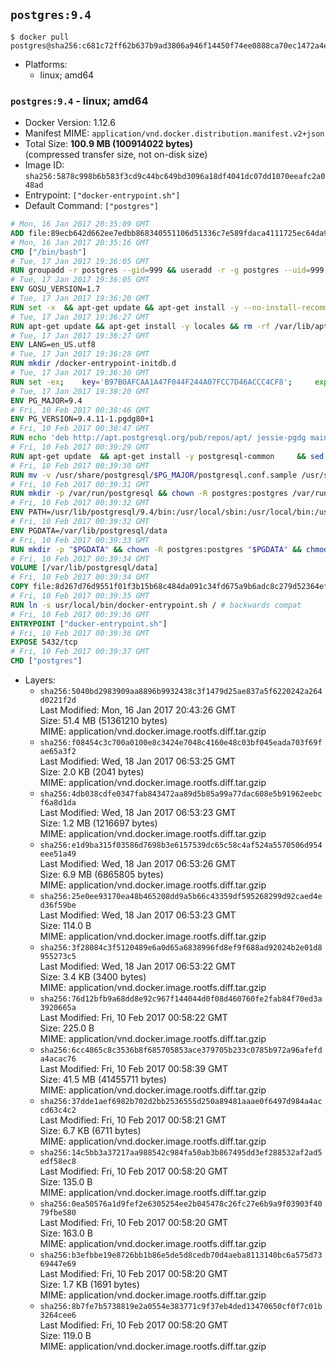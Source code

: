 ## `postgres:9.4`

```console
$ docker pull postgres@sha256:c681c72ff62b637b9ad3806a946f14450f74ee0888ca70ec1472a4e0552054c2
```

-	Platforms:
	-	linux; amd64

### `postgres:9.4` - linux; amd64

-	Docker Version: 1.12.6
-	Manifest MIME: `application/vnd.docker.distribution.manifest.v2+json`
-	Total Size: **100.9 MB (100914022 bytes)**  
	(compressed transfer size, not on-disk size)
-	Image ID: `sha256:5878c998b6b583f3cd9c44bc649bd3096a18df4041dc07dd1070eeafc2a048ad`
-	Entrypoint: `["docker-entrypoint.sh"]`
-	Default Command: `["postgres"]`

```dockerfile
# Mon, 16 Jan 2017 20:35:09 GMT
ADD file:89ecb642d662ee7edbb868340551106d51336c7e589fdaca4111725ec64da957 in / 
# Mon, 16 Jan 2017 20:35:16 GMT
CMD ["/bin/bash"]
# Tue, 17 Jan 2017 19:36:05 GMT
RUN groupadd -r postgres --gid=999 && useradd -r -g postgres --uid=999 postgres
# Tue, 17 Jan 2017 19:36:05 GMT
ENV GOSU_VERSION=1.7
# Tue, 17 Jan 2017 19:36:20 GMT
RUN set -x 	&& apt-get update && apt-get install -y --no-install-recommends ca-certificates wget && rm -rf /var/lib/apt/lists/* 	&& wget -O /usr/local/bin/gosu "https://github.com/tianon/gosu/releases/download/$GOSU_VERSION/gosu-$(dpkg --print-architecture)" 	&& wget -O /usr/local/bin/gosu.asc "https://github.com/tianon/gosu/releases/download/$GOSU_VERSION/gosu-$(dpkg --print-architecture).asc" 	&& export GNUPGHOME="$(mktemp -d)" 	&& gpg --keyserver ha.pool.sks-keyservers.net --recv-keys B42F6819007F00F88E364FD4036A9C25BF357DD4 	&& gpg --batch --verify /usr/local/bin/gosu.asc /usr/local/bin/gosu 	&& rm -r "$GNUPGHOME" /usr/local/bin/gosu.asc 	&& chmod +x /usr/local/bin/gosu 	&& gosu nobody true 	&& apt-get purge -y --auto-remove ca-certificates wget
# Tue, 17 Jan 2017 19:36:27 GMT
RUN apt-get update && apt-get install -y locales && rm -rf /var/lib/apt/lists/* 	&& localedef -i en_US -c -f UTF-8 -A /usr/share/locale/locale.alias en_US.UTF-8
# Tue, 17 Jan 2017 19:36:27 GMT
ENV LANG=en_US.utf8
# Tue, 17 Jan 2017 19:36:28 GMT
RUN mkdir /docker-entrypoint-initdb.d
# Tue, 17 Jan 2017 19:36:30 GMT
RUN set -ex; 	key='B97B0AFCAA1A47F044F244A07FCC7D46ACCC4CF8'; 	export GNUPGHOME="$(mktemp -d)"; 	gpg --keyserver ha.pool.sks-keyservers.net --recv-keys "$key"; 	gpg --export "$key" > /etc/apt/trusted.gpg.d/postgres.gpg; 	rm -r "$GNUPGHOME"; 	apt-key list
# Tue, 17 Jan 2017 19:38:20 GMT
ENV PG_MAJOR=9.4
# Fri, 10 Feb 2017 00:38:46 GMT
ENV PG_VERSION=9.4.11-1.pgdg80+1
# Fri, 10 Feb 2017 00:38:47 GMT
RUN echo 'deb http://apt.postgresql.org/pub/repos/apt/ jessie-pgdg main' $PG_MAJOR > /etc/apt/sources.list.d/pgdg.list
# Fri, 10 Feb 2017 00:39:29 GMT
RUN apt-get update 	&& apt-get install -y postgresql-common 	&& sed -ri 's/#(create_main_cluster) .*$/\1 = false/' /etc/postgresql-common/createcluster.conf 	&& apt-get install -y 		postgresql-$PG_MAJOR=$PG_VERSION 		postgresql-contrib-$PG_MAJOR=$PG_VERSION 	&& rm -rf /var/lib/apt/lists/*
# Fri, 10 Feb 2017 00:39:30 GMT
RUN mv -v /usr/share/postgresql/$PG_MAJOR/postgresql.conf.sample /usr/share/postgresql/ 	&& ln -sv ../postgresql.conf.sample /usr/share/postgresql/$PG_MAJOR/ 	&& sed -ri "s!^#?(listen_addresses)\s*=\s*\S+.*!\1 = '*'!" /usr/share/postgresql/postgresql.conf.sample
# Fri, 10 Feb 2017 00:39:31 GMT
RUN mkdir -p /var/run/postgresql && chown -R postgres:postgres /var/run/postgresql && chmod g+s /var/run/postgresql
# Fri, 10 Feb 2017 00:39:32 GMT
ENV PATH=/usr/lib/postgresql/9.4/bin:/usr/local/sbin:/usr/local/bin:/usr/sbin:/usr/bin:/sbin:/bin
# Fri, 10 Feb 2017 00:39:32 GMT
ENV PGDATA=/var/lib/postgresql/data
# Fri, 10 Feb 2017 00:39:33 GMT
RUN mkdir -p "$PGDATA" && chown -R postgres:postgres "$PGDATA" && chmod 777 "$PGDATA" # this 777 will be replaced by 700 at runtime (allows semi-arbitrary "--user" values)
# Fri, 10 Feb 2017 00:39:34 GMT
VOLUME [/var/lib/postgresql/data]
# Fri, 10 Feb 2017 00:39:34 GMT
COPY file:8d267d76d9551f01f3b15b68c484da091c34fd675a9b6adc8c279d52364efdfc in /usr/local/bin/ 
# Fri, 10 Feb 2017 00:39:35 GMT
RUN ln -s usr/local/bin/docker-entrypoint.sh / # backwards compat
# Fri, 10 Feb 2017 00:39:36 GMT
ENTRYPOINT ["docker-entrypoint.sh"]
# Fri, 10 Feb 2017 00:39:36 GMT
EXPOSE 5432/tcp
# Fri, 10 Feb 2017 00:39:37 GMT
CMD ["postgres"]
```

-	Layers:
	-	`sha256:5040bd2983909aa8896b9932438c3f1479d25ae837a5f6220242a264d0221f2d`  
		Last Modified: Mon, 16 Jan 2017 20:43:26 GMT  
		Size: 51.4 MB (51361210 bytes)  
		MIME: application/vnd.docker.image.rootfs.diff.tar.gzip
	-	`sha256:f08454c3c700a0100e8c3424e7048c4160e48c03bf045eada703f69fae65a3f2`  
		Last Modified: Wed, 18 Jan 2017 06:53:25 GMT  
		Size: 2.0 KB (2041 bytes)  
		MIME: application/vnd.docker.image.rootfs.diff.tar.gzip
	-	`sha256:4db038cdfe0347fab843472aa89d5b85a99a77dac608e5b91962eebcf6a8d1da`  
		Last Modified: Wed, 18 Jan 2017 06:53:23 GMT  
		Size: 1.2 MB (1216697 bytes)  
		MIME: application/vnd.docker.image.rootfs.diff.tar.gzip
	-	`sha256:e1d9ba315f03586d7698b3e6157539dc65c58c4af524a5570506d954eee51a49`  
		Last Modified: Wed, 18 Jan 2017 06:53:26 GMT  
		Size: 6.9 MB (6865805 bytes)  
		MIME: application/vnd.docker.image.rootfs.diff.tar.gzip
	-	`sha256:25e0ee93170ea48b465208dd9a5b66c43359df595268299d92caed4ed36f59be`  
		Last Modified: Wed, 18 Jan 2017 06:53:23 GMT  
		Size: 114.0 B  
		MIME: application/vnd.docker.image.rootfs.diff.tar.gzip
	-	`sha256:3f28084c3f5120489e6a0d65a6838996fd8ef9f688ad92024b2e01d8955273c5`  
		Last Modified: Wed, 18 Jan 2017 06:53:22 GMT  
		Size: 3.4 KB (3400 bytes)  
		MIME: application/vnd.docker.image.rootfs.diff.tar.gzip
	-	`sha256:76d12bfb9a68dd8e92c967f144044d0f08d460760fe2fab84f70ed3a3920665a`  
		Last Modified: Fri, 10 Feb 2017 00:58:22 GMT  
		Size: 225.0 B  
		MIME: application/vnd.docker.image.rootfs.diff.tar.gzip
	-	`sha256:6cc4865c8c3536b8f685705853ace379705b233c0785b972a96afefda4acac76`  
		Last Modified: Fri, 10 Feb 2017 00:58:39 GMT  
		Size: 41.5 MB (41455711 bytes)  
		MIME: application/vnd.docker.image.rootfs.diff.tar.gzip
	-	`sha256:37dde1aef6982b702d2bb2536555d250a89481aaae0f6497d984a4accd63c4c2`  
		Last Modified: Fri, 10 Feb 2017 00:58:21 GMT  
		Size: 6.7 KB (6711 bytes)  
		MIME: application/vnd.docker.image.rootfs.diff.tar.gzip
	-	`sha256:14c5bb3a37217aa988542c984fa50ab3b867495dd3ef288532af2ad5edf58ec8`  
		Last Modified: Fri, 10 Feb 2017 00:58:20 GMT  
		Size: 135.0 B  
		MIME: application/vnd.docker.image.rootfs.diff.tar.gzip
	-	`sha256:0ea50576a1d9fef2e6305254ee2b045478c26fc27e6b9a9f03903f4079fbe580`  
		Last Modified: Fri, 10 Feb 2017 00:58:20 GMT  
		Size: 163.0 B  
		MIME: application/vnd.docker.image.rootfs.diff.tar.gzip
	-	`sha256:b3efbbe19e8726bb1b86e5de5d8cedb70d4aeba8113140bc6a575d7369447e69`  
		Last Modified: Fri, 10 Feb 2017 00:58:20 GMT  
		Size: 1.7 KB (1691 bytes)  
		MIME: application/vnd.docker.image.rootfs.diff.tar.gzip
	-	`sha256:8b7fe7b5738819e2a0554e383771c9f37eb4ded13470650cf0f7c01b3264cee6`  
		Last Modified: Fri, 10 Feb 2017 00:58:20 GMT  
		Size: 119.0 B  
		MIME: application/vnd.docker.image.rootfs.diff.tar.gzip
